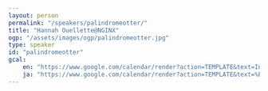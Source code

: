 ```yaml
---
layout: person
permalink: "/speakers/palindromeotter/"
title: "Hannah Ouellette@NGINX"
ogp: "/assets/images/ogp/palindromeotter.jpg"
type: speaker
id: "palindromeotter"
gcal:
    en: "https://www.google.com/calendar/render?action=TEMPLATE&text=Introducing+DevRel+Tools+in+an+Enterprise+Organization%3A+A+Tale+of+Woe+in+6+Departments&dates=20230311T133500/20230311T140500&location=%E3%80%92220-0004+Kanagawa%2C+Yokohama%2C+Nishi+Ward%2C+Kitasaiwai%2C+2+Chome%E2%88%925%E2%88%9215+%E3%83%97%E3%83%AC%E3%83%9F%E3%82%A2%E6%A8%AA%E6%B5%9C%E8%A5%BF%E5%8F%A3%E3%83%93%E3%83%AB+4F&trp=true&details=https%3A%2F%2Fyokohama-2023.devrelcon.dev%2Fspeakers%2Fpalindromeotter%2F&trp=undefined&trp=true&sprop="
    ja: "https://www.google.com/calendar/render?action=TEMPLATE&text=%E4%BC%81%E6%A5%AD%E7%B5%84%E7%B9%94%E3%81%AB%E3%81%8A%E3%81%91%E3%82%8BDevRel%E3%83%84%E3%83%BC%E3%83%AB%E3%81%AE%E5%B0%8E%E5%85%A5%E3%80%826%E3%81%A4%E3%81%AE%E9%83%A8%E9%96%80%E3%81%AB%E3%81%8A%E3%81%91%E3%82%8B%E6%82%B2%E5%96%9C%E3%81%93%E3%82%82%E3%81%94%E3%82%82%E3%81%AE%E7%89%A9%E8%AA%9E&dates=20230311T133500/20230311T140500&location=%E3%80%92220-0004+Kanagawa%2C+Yokohama%2C+Nishi+Ward%2C+Kitasaiwai%2C+2+Chome%E2%88%925%E2%88%9215+%E3%83%97%E3%83%AC%E3%83%9F%E3%82%A2%E6%A8%AA%E6%B5%9C%E8%A5%BF%E5%8F%A3%E3%83%93%E3%83%AB+4F&trp=true&details=https%3A%2F%2Fyokohama-2023.devrelcon.dev%2Fspeakers%2Fpalindromeotter%2F&trp=undefined&trp=true&sprop="
---
```

